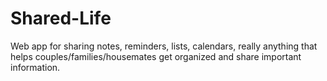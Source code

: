 # Shared-Life
Web app for sharing notes, reminders, lists, calendars, really anything that helps couples/families/housemates get organized and share important information.
